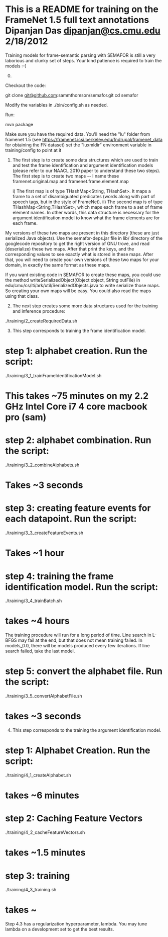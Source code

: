 This is a README for training on the FrameNet 1.5 full text annotations
Dipanjan Das 
dipanjan@cs.cmu.edu
2/18/2012
=======================================================================

Training models for frame-semantic parsing with SEMAFOR is still a very laborious and 
clunky set of steps. Your kind patience is required to train the models :-)

0)
  Checkout the code:

  git clone git@github.com:sammthomson/semafor.git
  cd semafor

  Modify the variables in ./bin/config.sh as needed.

  Run:

  mvn package

  Make sure you have the required data.
  You'll need the "lu" folder from framenet 1.5
  (see https://framenet.icsi.berkeley.edu/fndrupal/framenet_data for obtaining the FN dataset)
  set the "luxmldir" environment variable in training/config to point at it


1) The first step is to create some data structures which are used to train and test the frame identification and argument identification models (please refer to our NAACL 2010 paper to understand these two steps). The first step is to create two maps -- I name these framenet.original.map and framenet.frame.element.map

   i) The first map is of type THashMap<String, THashSet<String>>. It maps a frame to a set of disambiguated predicates 
      (words along with part of speech tags, but in the style of FrameNet). 
   ii) The second map is of type THashMap<String,THashSet<String>>, which maps each frame to a set of frame element names. 
       In other words, this data structure is necessary for the argument identification model to know what 
       the frame elements are for each frame.
 
My versions of these two maps are present in this directory (these are just serialized Java objects). Use the semafor-deps.jar file in lib/ directory of the googlecode repository to get the right version of GNU trove, and read (deserialize) these two maps. After that print the keys, and the corresponding values to see exactly what is stored in these maps. After that, you will need to create your own versions of these two maps for your domain, in exactly the same format as these maps.

If you want existing code in SEMAFOR to create these maps, you could use the method writeSerializedObject(Object object, String outFile) in edu/cmu/cs/lti/ark/util/SerializedObjects.java to write serialize those maps. So creating your own maps will be easy. You could also read the maps using that class.


2) The next step creates some more data structures used for the training and inference procedure:

  ./training/2_createRequiredData.sh


3) This step corresponds to training the frame identification model.

  # step 1: alphabet creation. Run the script:
  ./training/3_1_trainFrameIdentificationModel.sh
  # This takes ~75 minutes on my 2.2 GHz Intel Core i7 4 core macbook pro (sam)

  # step 2: alphabet combination. Run the script:
  ./training/3_2_combineAlphabets.sh
  # Takes ~3 seconds

  # step 3: creating feature events for each datapoint. Run the script:
  ./training/3_3_createFeatureEvents.sh
  # Takes ~1 hour

  # step 4: training the frame identification model. Run the script:
  ./training/3_4_trainBatch.sh
  # takes ~4 hours

  The training procedure will run for a long period of time. Line search in L-BFGS may fail at the end, but that does not mean training failed. In models_0.0, there will be models produced every few iterations. If line search failed, take the last model.

  # step 5: convert the alphabet file. Run the script:
  ./training/3_5_convertAlphabetFile.sh
  # takes ~3 seconds


4) This step corresponds to the training the argument identification model.

  # step 1: Alphabet Creation. Run the script:
  ./training/4_1_createAlphabet.sh
  # takes ~6 minutes

  # step 2: Caching Feature Vectors
  ./training/4_2_cacheFeatureVectors.sh
  # takes ~1.5 minutes

  # step 3: training
  ./training/4_3_training.sh
  # takes ~

  Step 4.3 has a regularization hyperparameter, lambda. You may tune lambda on a development set to get the best results.
